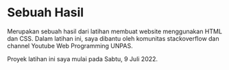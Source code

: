 # Sebuah Hasil
Merupakan sebuah hasil dari latihan membuat website menggunakan HTML dan CSS. Dalam latihan ini, saya dibantu oleh komunitas stackoverflow dan channel Youtube Web Programming UNPAS.

Proyek latihan ini saya mulai pada Sabtu, 9 Juli 2022.
